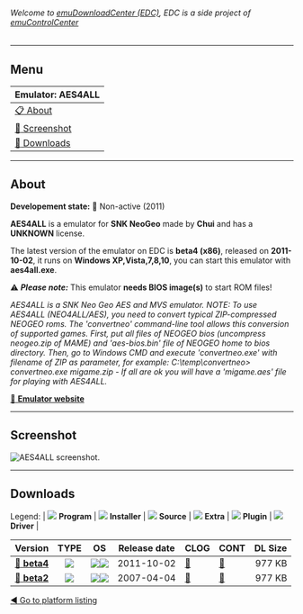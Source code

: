 ###### Welcome to [emuDownloadCenter (EDC)](https://github.com/PhoenixInteractiveNL/emuDownloadCenter/wiki/), EDC is a side project of [emuControlCenter](https://github.com/PhoenixInteractiveNL/emuControlCenter/wiki/)
***
## Menu
| **Emulator: AES4ALL** |
|:---------|
| [:clipboard: About](#about) |
| [:sunrise: Screenshot](#screenshot) |
| [:floppy_disk: Downloads](#downloads) |
***
## About
**Developement state:** :red_circle: Non-active (2011)

**AES4ALL** is a emulator for **SNK NeoGeo** made by **Chui** and has a **UNKNOWN** license.

The latest version of the emulator on EDC is **beta4 (x86)**, released on **2011-10-02**, it runs on **Windows XP,Vista,7,8,10**, you can start this emulator with **aes4all.exe**.

:warning: _**Please note:**_ This emulator **needs BIOS image(s)** to start ROM files!

_AES4ALL is a SNK Neo Geo AES and MVS emulator. NOTE: To use AES4ALL (NEO4ALL/AES), you need to convert typical ZIP-compressed NEOGEO roms. The 'convertneo' command-line tool allows this conversion of supported games. First, put all files of NEOGEO bios (uncompress neogeo.zip of MAME) and 'aes-bios.bin' file of NEOGEO home to bios directory. Then, go to Windows CMD and execute 'convertneo.exe' with filename of ZIP as parameter, for example: C:\temp\convertneo> convertneo.exe migame.zip - If all are ok you will have a 'migame.aes' file for playing with AES4ALL._

[:link: **Emulator website**](http://chui.dcemu.co.uk/index.html)
***
## Screenshot
![](https://raw.githubusercontent.com/PhoenixInteractiveNL/emuDownloadCenter/master/hooks/aes4all/emulator_screen_01.jpg "AES4ALL screenshot.")
***
## Downloads
Legend:
| ![](https://raw.githubusercontent.com/wiki/PhoenixInteractiveNL/emuDownloadCenter/images_misc/icon_program_24.png) **Program** | 
![](https://raw.githubusercontent.com/wiki/PhoenixInteractiveNL/emuDownloadCenter/images_misc/icon_installer_24.png) **Installer** | 
![](https://raw.githubusercontent.com/wiki/PhoenixInteractiveNL/emuDownloadCenter/images_misc/icon_source_code_24.png) **Source** | 
![](https://raw.githubusercontent.com/wiki/PhoenixInteractiveNL/emuDownloadCenter/images_misc/icon_extra_24.png) **Extra** | 
![](https://raw.githubusercontent.com/wiki/PhoenixInteractiveNL/emuDownloadCenter/images_misc/icon_plugin_24.png) **Plugin** | 
![](https://raw.githubusercontent.com/wiki/PhoenixInteractiveNL/emuDownloadCenter/images_misc/icon_driver_24.png) **Driver** | 
 
| Version  | TYPE | OS | Release date  | CLOG | CONT | DL Size  |
|:---------|:----:|:--:|:-------------:|:-----|:-----|---------:|
| [:floppy_disk: **beta4**](https://github.com/PhoenixInteractiveNL/edc-repo0006/raw/master/aes4all/beta4.7z) | ![](https://raw.githubusercontent.com/wiki/PhoenixInteractiveNL/emuDownloadCenter/images_misc/icon_program_24.png) | ![](https://raw.githubusercontent.com/wiki/PhoenixInteractiveNL/emuDownloadCenter/images_misc/logo_windows_24.png)![](https://raw.githubusercontent.com/wiki/PhoenixInteractiveNL/emuDownloadCenter/images_misc/icon_32-bit_24.png) | 2011-10-02 | [:page_facing_up:](https://github.com/PhoenixInteractiveNL/edc-repo0006/blob/master/aes4all/beta4_changelog.txt) | [:mag_right:](https://github.com/PhoenixInteractiveNL/edc-repo0006/blob/master/aes4all/beta4_contents.txt) | 977 KB |
| [:floppy_disk: **beta2**](https://github.com/PhoenixInteractiveNL/edc-repo0006/raw/master/aes4all/beta2.7z) | ![](https://raw.githubusercontent.com/wiki/PhoenixInteractiveNL/emuDownloadCenter/images_misc/icon_program_24.png) | ![](https://raw.githubusercontent.com/wiki/PhoenixInteractiveNL/emuDownloadCenter/images_misc/logo_windows_24.png)![](https://raw.githubusercontent.com/wiki/PhoenixInteractiveNL/emuDownloadCenter/images_misc/icon_32-bit_24.png) | 2007-04-04 | [:page_facing_up:](https://github.com/PhoenixInteractiveNL/edc-repo0006/blob/master/aes4all/beta2_changelog.txt) | [:mag_right:](https://github.com/PhoenixInteractiveNL/edc-repo0006/blob/master/aes4all/beta2_contents.txt) | 977 KB |

[:arrow_backward: Go to platform listing](https://github.com/PhoenixInteractiveNL/emuDownloadCenter/wiki/EDC-Platform-List)
